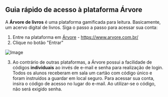 ## Guia rápido de acesso à plataforma Árvore ##

A **Árvore de livros** é uma plataforma gamificada para leitura. Basicamente, um acervo digital de livros. Siga o passo a passo para acessar sua conta:

1. Entre na plataforma em [Árvore](https://www.arvore.com.br/) - https://www.arvore.com.br/
2. Clique no botão "Entrar"

![Image](https://i.imgur.com/ZpBZxc7.png)

3. Ao contrário de outras plataformas, a Árvore possui a facilidade de códigos **individuais** ao invés de e-mail e senha para realização de login. Todos os alunos receberam em sala um cartão com código único e foram instruídos a guardar em local seguro. Para acessar sua conta, insira o código de acesso no lugar do e-mail. Ao utilizar-se o código, não será exigido senha.
